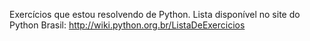 Exercícios que estou resolvendo de Python. Lista disponível no site do Python Brasil:
http://wiki.python.org.br/ListaDeExercicios
